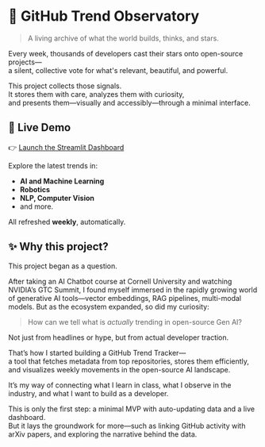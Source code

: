 # 🌌 GitHub Trend Observatory

> A living archive of what the world builds, thinks, and stars.

Every week, thousands of developers cast their stars onto open-source projects—  
a silent, collective vote for what's relevant, beautiful, and powerful.

This project collects those signals.  
It stores them with care, analyzes them with curiosity,  
and presents them—visually and accessibly—through a minimal interface.

## 🔗 Live Demo

👉 [Launch the Streamlit Dashboard](https://sydneyci-trend-tracker.streamlit.app/)

Explore the latest trends in:
- **AI and Machine Learning**
- **Robotics**
- **NLP, Computer Vision**
- and more.

All refreshed **weekly**, automatically.

## ✨ Why this project?

This project began as a question.

After taking an AI Chatbot course at Cornell University and watching NVIDIA’s GTC Summit, I found myself immersed in the rapidly growing world of generative AI tools—vector embeddings, RAG pipelines, multi-modal models. 
But as the ecosystem expanded, so did my curiosity:

> How can we tell what is *actually* trending in open-source Gen AI?

Not just from headlines or hype, but from actual developer traction.

That’s how I started building a GitHub Trend Tracker—  
a tool that fetches metadata from top repositories, stores them efficiently, and visualizes weekly movements in the open-source AI landscape.

It’s my way of connecting what I learn in class, what I observe in the industry, and what I want to build as a developer.

This is only the first step: a minimal MVP with auto-updating data and a live dashboard.  
But it lays the groundwork for more—such as linking GitHub activity with arXiv papers, and exploring the narrative behind the data.

